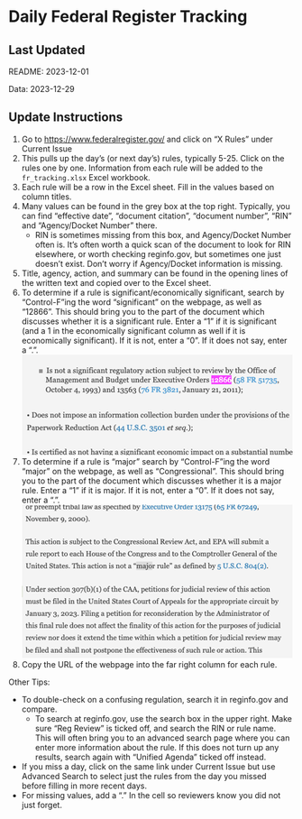 # Daily Federal Register Tracking

## Last Updated

README: 2023-12-01

Data: 2023-12-29

## Update Instructions

1. Go to https://www.federalregister.gov/ and click on “X Rules” under Current Issue  
1. This pulls up the day’s (or next day’s) rules, typically 5-25. Click on the rules one by one. Information from each rule will be added to the `fr_tracking.xlsx` Excel workbook.  
1. Each rule will be a row in the Excel sheet. Fill in the values based on column titles.  
1. Many values can be found in the grey box at the top right. Typically, you can find “effective date”, “document citation”, “document number”, “RIN” and “Agency/Docket Number” there.   
	- RIN is sometimes missing from this box, and Agency/Docket Number often is. It’s often worth a quick scan of the document to look for RIN elsewhere, or worth checking reginfo.gov, but sometimes one just doesn’t exist. Don’t worry if Agency/Docket information is missing. 
1. Title, agency, action, and summary can be found in the opening lines of the written text and copied over to the Excel sheet.  
1. To determine if a rule is significant/economically significant, search by “Control-F”ing the word “significant” on the webpage, as well as “12866”. This should bring you to the part of the document which discusses whether it is a significant rule. Enter a “1” if it is significant (and a 1 in the economically significant column as well if it is economically significant). If it is not, enter a “0”. If it does not say, enter a “.”.  
![](examples/12866.png)
1. To determine if a rule is “major” search by “Control-F”ing the word “major” on the webpage, as well as “Congressional”. This should bring you to the part of the document which discusses whether it is a major rule. Enter a “1” if it is major. If it is not, enter a “0”. If it does not say, enter a “.”.  
![](examples/major.png)
1. Copy the URL of the webpage into the far right column for each rule.  

Other Tips:  
  - To double-check on a confusing regulation, search it in reginfo.gov and compare.  
    - To search at reginfo.gov, use the search box in the upper right. Make sure “Reg Review” is ticked off, and search the RIN or rule name. This will often bring you to an advanced search page where you can enter more information about the rule. If this does not turn up any results, search again with “Unified Agenda” ticked off instead.  
  - If you miss a day, click on the same link under Current Issue but use Advanced Search to select just the rules from the day you missed before filling in more recent days.  
  - For missing values, add a “.” In the cell so reviewers know you did not just forget.  
